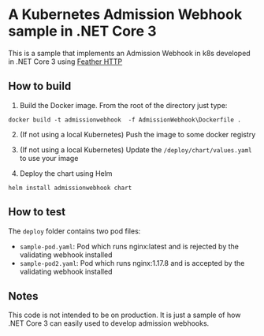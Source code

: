 # A Kubernetes Admission Webhook sample in .NET Core 3

This is a sample that implements an Admission Webhook in k8s developed in .NET Core 3 using [Feather HTTP](https://github.com/davidfowl/FeatherHttp)

## How to build

1. Build the Docker image. From the root of the directory just type:

```
docker build -t admissionwebhook  -f AdmissionWebhook\Dockerfile . 
```

2. (If not using a local Kubernetes) Push the image to some docker registry

3. (If not using a local Kubernetes) Update the `/deploy/chart/values.yaml` to use your image

4. Deploy the chart using Helm

```
helm install admissionwebhook chart
```

## How to test

The `deploy` folder contains two pod files:

* `sample-pod.yaml`: Pod which runs nginx:latest and is rejected by the validating webhook installed
* `sample-pod2.yaml`: Pod which runs nginx:1.17.8 and is accepted by the validating webhook installed

## Notes

This code is not intended to be on production. It is just a sample of how .NET Core 3 can easily used to develop admission webhooks.
